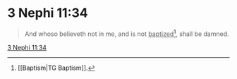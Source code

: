 # 3 Nephi 11:34

> And whoso believeth not in me, and is not <u>baptized</u>[^a], shall be damned.

[3 Nephi 11:34](https://www.churchofjesuschrist.org/study/scriptures/bofm/3-ne/11?lang=eng&id=p34#p34)


[^a]: [[Baptism|TG Baptism]].  
